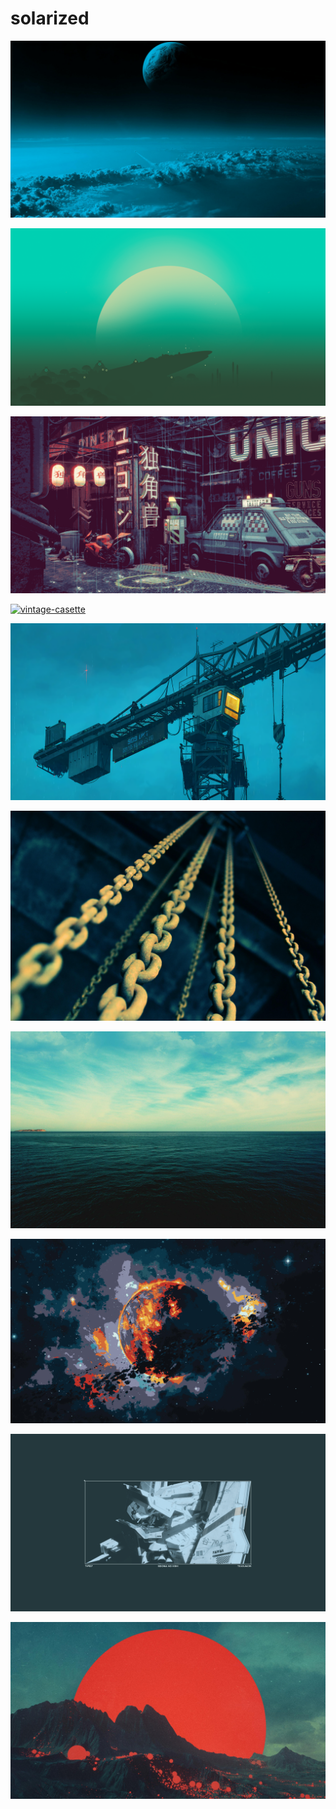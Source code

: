 # solarized

<a href="solarized-planet.jpg"><img alt="solarized-planet" src="solarized-planet.jpg"></a>

<a href="r2uhg0vjl2t81.png"><img alt="r2uhg0vjl2t81" src="r2uhg0vjl2t81.png"></a>

<a href="wallhaven-ymdvjg.png"><img alt="wallhaven-ymdvjg" src="wallhaven-ymdvjg.png"></a>

<a href="vintage-casette.png"><img alt="vintage-casette" src="vintage-casette.png"></a>

<a href="lli0c12vlvd91.png"><img alt="lli0c12vlvd91" src="lli0c12vlvd91.png"></a>

<a href="fre-sonneveld-K8iHtzoIKQ4-unsplash.jpg"><img alt="fre-sonneveld-K8iHtzoIKQ4-unsplash" src="fre-sonneveld-K8iHtzoIKQ4-unsplash.jpg"></a>

<a href="22.jpg"><img alt="22" src="22.jpg"></a>

<a href="mm7prhmrq3681.jpg"><img alt="mm7prhmrq3681" src="mm7prhmrq3681.jpg"></a>

<a href="knights-of-sidonia.png"><img alt="knights-of-sidonia" src="knights-of-sidonia.png"></a>

<a href="ketqb6blpnt81.jpg"><img alt="ketqb6blpnt81" src="ketqb6blpnt81.jpg"></a>

